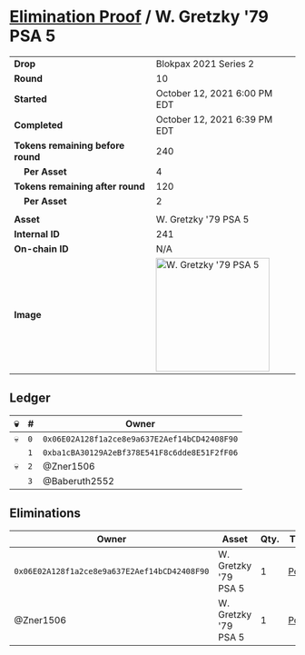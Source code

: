 # [Elimination Proof](./readme.md) / W. Gretzky &#039;79 PSA 5

|||
|---|---|
| **Drop** | Blokpax 2021 Series 2 |
| **Round** | 10 |
| **Started** | October 12, 2021 6:00 PM EDT |
| **Completed** | October 12, 2021 6:39 PM EDT |
| **Tokens remaining before round** | 240 |
| **&nbsp;&nbsp;&nbsp;&nbsp;Per Asset** | 4 |
| **Tokens remaining after round** | 120 |
| **&nbsp;&nbsp;&nbsp;&nbsp;Per Asset** | 2 |
| | |
| **Asset** | W. Gretzky &#039;79 PSA 5 |
| **Internal ID** | 241 |
| **On-chain ID** | N/A |
| **Image** | <img src="https://tcdn.blokpax.com/9484ebfa-632f-455f-9916-6fe27e4aa5f4/14aa0779aced1b6d5af51595182cea300a4340aca62b5405026be9447a0ac32c.jpg" height="200" alt="W. Gretzky &#039;79 PSA 5" /> |

## Ledger

| 💀 | # | Owner |
| --- | --- | --- |
| 💀 | `0` | `0x06E02A128f1a2ce8e9a637E2Aef14bCD42408F90` |
|  | `1` | `0xba1cBA30129A2eBf378E541F8c6dde8E51F2fF06` |
| 💀 | `2` | @Zner1506 |
|  | `3` | @Baberuth2552 |


## Eliminations

| Owner | Asset | Qty. | Transaction |
| --- | --- | --- | --- |
| `0x06E02A128f1a2ce8e9a637E2Aef14bCD42408F90` | W. Gretzky '79 PSA 5 | 1 | [Polygonscan](https://polygonscan.com/tx/0x9116dc39f4fd24250b6c4f2936d63a635fe9e1899b7fc1fd6c627193a74215fb) |
| @Zner1506 | W. Gretzky '79 PSA 5 | 1 | [Polygonscan](https://polygonscan.com/tx/0x6c62037b4701accfa0aa902cb10b531fe1116e1496af55cb829a54b835218a2b) |
